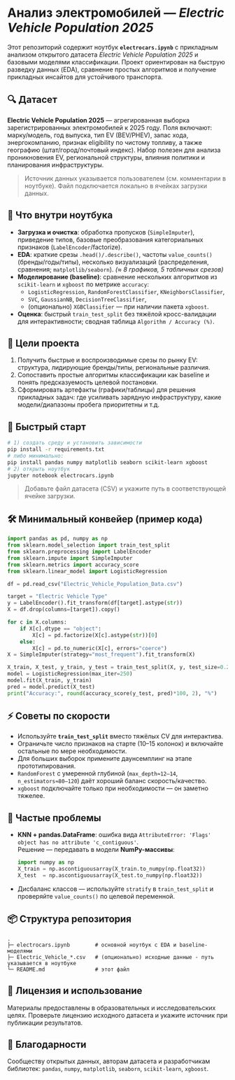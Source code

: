# Анализ электромобилей — *Electric Vehicle Population 2025*

Этот репозиторий содержит ноутбук **`electrocars.ipynb`** с прикладным анализом открытого датасета *Electric Vehicle Population 2025* и базовыми моделями классификации. Проект ориентирован на быструю разведку данных (EDA), сравнение простых алгоритмов и получение прикладных инсайтов для устойчивого транспорта.

## 🔍 Датасет
**Electric Vehicle Population 2025** — агрегированная выборка зарегистрированных электромобилей к 2025 году. Поля включают: марку/модель, год выпуска, тип EV (BEV/PHEV), запас хода, энергокомпанию, признак eligibility по чистому топливу, а также географию (штат/город/почтовый индекс). Набор полезен для анализа проникновения EV, региональной структуры, влияния политики и планирования инфраструктуры.

> Источник данных указывается пользователем (см. комментарии в ноутбуке). Файл подключается локально в ячейках загрузки данных.

## 📓 Что внутри ноутбука
- **Загрузка и очистка**: обработка пропусков (`SimpleImputer`), приведение типов, базовые преобразования категориальных признаков (`LabelEncoder`/factorize).
- **EDA**: краткие срезы `.head()/.describe()`, частоты `value_counts()` (бренды/годы/типы), несколько визуализаций (распределения, сравнения; `matplotlib/seaborn`). *(≈ 8 графиков, 5 табличных срезов)*
- **Моделирование (baseline)**: сравнение нескольких алгоритмов из `scikit-learn` и `xgboost` по метрике `accuracy`:
  - `LogisticRegression`, `RandomForestClassifier`, `KNeighborsClassifier`,
  - `SVC`, `GaussianNB`, `DecisionTreeClassifier`,
  - (опционально) `XGBClassifier` — при наличии пакета `xgboost`.
- **Оценка**: быстрый `train_test_split` без тяжёлой кросс-валидации для интерактивности; сводная таблица `Algorithm / Accuracy (%)`.

## 🎯 Цели проекта
1. Получить быстрые и воспроизводимые срезы по рынку EV: структура, лидирующие бренды/типы, региональные различия.
2. Сопоставить простые алгоритмы классификации как baseline и понять предсказуемость целевой постановки.
3. Сформировать артефакты (графики/таблицы) для решения прикладных задач: где усиливать зарядную инфраструктуру, какие модели/диапазоны пробега приоритетны и т.д.

## 🚀 Быстрый старт
```bash
# 1) создать среду и установить зависимости
pip install -r requirements.txt
# либо минимально:
pip install pandas numpy matplotlib seaborn scikit-learn xgboost
# 2) открыть ноутбук
jupyter notebook electrocars.ipynb
```

> Добавьте файл датасета (CSV) и укажите путь в соответствующей ячейке загрузки.

## 🛠️ Минимальный конвейер (пример кода)
```python
import pandas as pd, numpy as np
from sklearn.model_selection import train_test_split
from sklearn.preprocessing import LabelEncoder
from sklearn.impute import SimpleImputer
from sklearn.metrics import accuracy_score
from sklearn.linear_model import LogisticRegression

df = pd.read_csv("Electric_Vehicle_Population_Data.csv")

target = "Electric Vehicle Type"
y = LabelEncoder().fit_transform(df[target].astype(str))
X = df.drop(columns=[target]).copy()

for c in X.columns:
    if X[c].dtype == "object":
        X[c] = pd.factorize(X[c].astype(str))[0]
    else:
        X[c] = pd.to_numeric(X[c], errors="coerce")
X = SimpleImputer(strategy="most_frequent").fit_transform(X)

X_train, X_test, y_train, y_test = train_test_split(X, y, test_size=0.2, random_state=42, stratify=y)
model = LogisticRegression(max_iter=250)
model.fit(X_train, y_train)
pred = model.predict(X_test)
print("Accuracy:", round(accuracy_score(y_test, pred)*100, 2), "%")
```

## ⚡ Советы по скорости
- Используйте **`train_test_split`** вместо тяжёлых CV для интерактива.
- Ограничьте число признаков на старте (10–15 колонок) и включайте остальные по мере необходимости.
- Для больших выборок примените даунсемплинг на этапе прототипирования.
- `RandomForest` с умеренной глубиной (`max_depth≈12–14`, `n_estimators≈80–120`) даёт хороший баланс скорость/качество.
- `xgboost` подключайте только при необходимости — он заметно тяжелее.

## 🧯 Частые проблемы
- **KNN + pandas.DataFrame**: ошибка вида `AttributeError: 'Flags' object has no attribute 'c_contiguous'`.\
  Решение — передавать в модели **NumPy-массивы**:
  ```python
  import numpy as np
  X_train = np.ascontiguousarray(X_train.to_numpy(np.float32))
  X_test  = np.ascontiguousarray(X_test.to_numpy(np.float32))
  ```
- Дисбаланс классов — используйте `stratify` в `train_test_split` и проверяйте `value_counts()` по целевой переменной.

## 📦 Структура репозитория
```
.
├─ electrocars.ipynb        # основной ноутбук с EDA и baseline-моделями
├─ Electric_Vehicle_*.csv   # (опционально) исходные данные - путь указывается в ноутбуке
└─ README.md                # этот файл
```

## 📜 Лицензия и использование
Материалы предоставлены в образовательных и исследовательских целях. Проверьте лицензию исходного датасета и укажите источник при публикации результатов.

## 🙌 Благодарности
Сообществу открытых данных, авторам датасета и разработчикам библиотек: `pandas`, `numpy`, `matplotlib`, `seaborn`, `scikit-learn`, `xgboost`.
